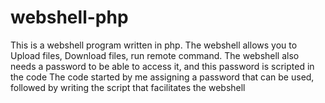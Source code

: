 # webshell-php
This is a webshell program written in php. The webshell allows you to Upload files, Download files, run remote command. The webshell also needs a password to be able to access it, and this password is scripted in the code
The code started by me assigning a password that can be used, followed by writing the script that facilitates the webshell
